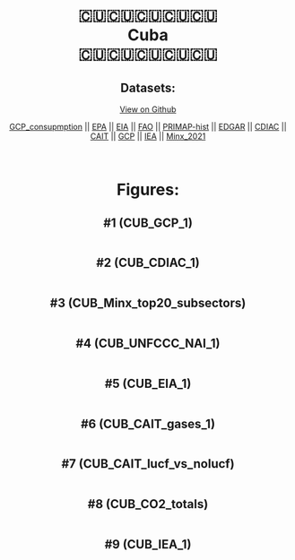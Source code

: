 
<center>
<h1 align="center">
🇨🇺🇨🇺🇨🇺🇨🇺🇨🇺
<br>
Cuba
<br>
🇨🇺🇨🇺🇨🇺🇨🇺🇨🇺
</h1>
<h2>Datasets:</h2>
<p><a href="https://github.com/dquintani/GreenhouseData/tree/master/country_data/CUB_Cuba/data">View on Github</a>
<br></p><p><a href="data/CUB_GCP_consupmption.csv">GCP_consupmption</a> || <a href="data/CUB_EPA.csv">EPA</a> || <a href="data/CUB_EIA.csv">EIA</a> || <a href="data/CUB_FAO.csv">FAO</a> || <a href="data/CUB_PRIMAP-hist.csv">PRIMAP-hist</a> || <a href="data/CUB_EDGAR.csv">EDGAR</a> || <a href="data/CUB_CDIAC.csv">CDIAC</a> || <a href="data/CUB_CAIT.csv">CAIT</a> || <a href="data/CUB_GCP.csv">GCP</a> || <a href="data/CUB_IEA.csv">IEA</a> || <a href="data/CUB_Minx_2021.csv">Minx_2021</a></p><p><br></p>
<h1>Figures:</h1><h2>#1 (CUB_GCP_1)</h2>
<p><img alt="" src="figures/CUB_GCP_1.png" /></p><h2>#2 (CUB_CDIAC_1)</h2>
<p><img alt="" src="figures/CUB_CDIAC_1.png" /></p><h2>#3 (CUB_Minx_top20_subsectors)</h2>
<p><img alt="" src="figures/CUB_Minx_top20_subsectors.png" /></p><h2>#4 (CUB_UNFCCC_NAI_1)</h2>
<p><img alt="" src="figures/CUB_UNFCCC_NAI_1.png" /></p><h2>#5 (CUB_EIA_1)</h2>
<p><img alt="" src="figures/CUB_EIA_1.png" /></p><h2>#6 (CUB_CAIT_gases_1)</h2>
<p><img alt="" src="figures/CUB_CAIT_gases_1.png" /></p><h2>#7 (CUB_CAIT_lucf_vs_nolucf)</h2>
<p><img alt="" src="figures/CUB_CAIT_lucf_vs_nolucf.png" /></p><h2>#8 (CUB_CO2_totals)</h2>
<p><img alt="" src="figures/CUB_CO2_totals.png" /></p><h2>#9 (CUB_IEA_1)</h2>
<p><img alt="" src="figures/CUB_IEA_1.png" /></p>